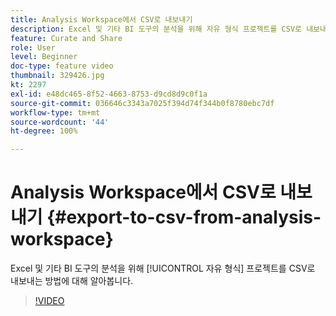 ```yaml
---
title: Analysis Workspace에서 CSV로 내보내기
description: Excel 및 기타 BI 도구의 분석을 위해 자유 형식 프로젝트를 CSV로 내보내는 방법에 대해 알아봅니다.
feature: Curate and Share
role: User
level: Beginner
doc-type: feature video
thumbnail: 329426.jpg
kt: 2297
exl-id: e48dc465-8f52-4663-8753-d9cd8d9c0f1a
source-git-commit: 036646c3343a7025f394d74f344b0f8780ebc7df
workflow-type: tm+mt
source-wordcount: '44'
ht-degree: 100%

---
```


# Analysis Workspace에서 CSV로 내보내기 {#export-to-csv-from-analysis-workspace}

Excel 및 기타 BI 도구의 분석을 위해 [!UICONTROL 자유 형식] 프로젝트를 CSV로 내보내는 방법에 대해 알아봅니다.

>[!VIDEO](https://video.tv.adobe.com/v/24712/?quality=12)
